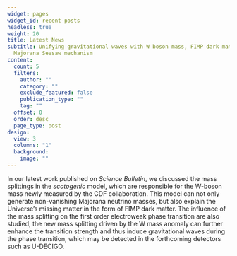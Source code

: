 ```yaml
---
widget: pages
widget_id: recent-posts
headless: true
weight: 20
title: Latest News
subtitle: Unifying gravitational waves with W boson mass, FIMP dark matter and
  Majorana Seesaw mechanism
content:
  count: 5
  filters:
    author: ""
    category: ""
    exclude_featured: false
    publication_type: ""
    tag: ""
  offset: 0
  order: desc
  page_type: post
design:
  view: 3
  columns: "1"
  background:
    image: ""
---
```

In our latest work published on *Science Bulletin*, we discussed the mass splittings in the *scotogenic* model, which are responsible for the W-boson mass newly measured by the CDF collaboration. This model can not only generate non-vanishing Majorana neutrino masses, but also explain the Universe’s missing matter in the form of FIMP dark matter. The influence of the mass splitting on the first order electroweak phase transition are also studied, the new mass splitting driven by the W mass anomaly can further enhance the transition strength and thus induce gravitational waves during the phase transition, which may be detected in the forthcoming detectors such as U-DECIGO.
